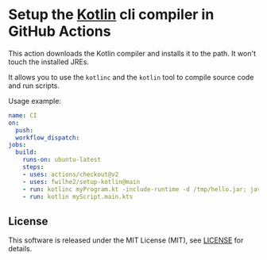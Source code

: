 # Setup the [Kotlin](https://kotlinlang.org/) cli compiler in GitHub Actions

This action downloads the Kotlin compiler and installs it to the path.
It won't touch the installed JREs.

It allows you to use the `kotlinc` and the `kotlin` tool to compile source code and run scripts.

Usage example:

```yml
name: CI
on:
  push:
  workflow_dispatch:
jobs:
  build:
    runs-on: ubuntu-latest
    steps:
    - uses: actions/checkout@v2
    - uses: fwilhe2/setup-kotlin@main
    - run: kotlinc myProgram.kt -include-runtime -d /tmp/hello.jar; java -jar /tmp/hello.jar
    - run: kotlin myScript.main.kts
```

## License

This software is released under the MIT License (MIT), see [LICENSE](./LICENSE) for details.
